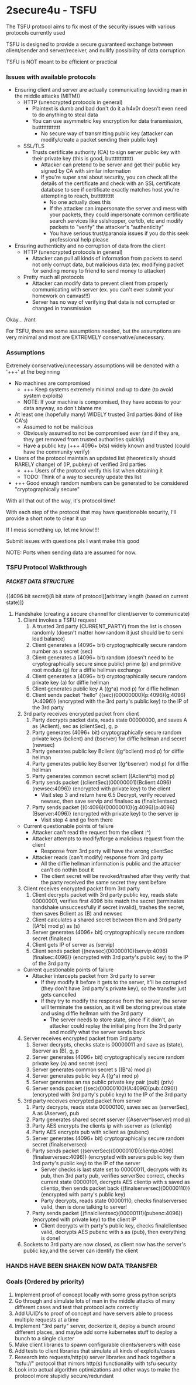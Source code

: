 # 2secure4u - TSFU

The TSFU protocol aims to fix most of the security issues with various protocols currently used

TSFU is designed to provide a secure guaranteed exchange between client/sender and server/receiver, and nullify possibility of data corruption

TSFU is NOT meant to be efficient or practical

### Issues with available protocols
* Ensuring client and server are actually communicating (avoiding man in the middle attacks (MITM))
	* HTTP (unencrypted protocols	in general)
		* Plaintext is dumb and bad don't do it a h4x0r doesn't even need to do anything to steal data
		* You can use asymmetric key encryption for data transmission, buttttttttttttt
			* No secure way of transmitting public key (attacker can modify/create a packet sending their public key)
	* SSL/TLS
		* Trusts certificate authority (CA) to sign server public key with their private key (this is good, butttttttttttt)
			* Attacker can pretend to be server and get their public key signed by CA with similar information
			* If you're super anal about security, you can check all the details of the certificate and check with an SSL certificate database to see if certificate exactly matches host you're attempting to reach, butttttttttt
				* No one actually does this
				* If the attacker can impersonate the server and mess with your packets, they could impersonate common certificate search services like sslshopper, certdb, etc and modify packets to "verify" the attacker's "authenticity"
				* You have serious trust/paranoia issues if you do this seek professional help please
* Ensuring authenticity and no corruption of data from the client
	* HTTP (unencrypted protocols in general)
		* Attacker can pull all kinds of information from packets to send not only corrupt data, but malicious data (ex. modifying packet for sending money to friend to send money to attacker)
	* Pretty much all protocols
		* Attacker can modify data to prevent client from properly communicating with server (ex. you can't ever submit your homework on canvas!!!)
		* Server has no way of verifying that data is not corrupted or changed in transmission

Okay... /rant

For TSFU, there are some assumptions needed, but the assumptions are very minimal and most are EXTREMELY conservative/unecessary.

### Assumptions
Extremely conservative/unecessary assumptions will be denoted with a '+++' at the beginning
* No machines are compromised
	* +++ Keep systems extremely minimal and up to date (to avoid system exploits)
	* NOTE: If your machine is compromised, they have access to your data anyway, so don't blame me
* At least one (hopefully many) WIDELY trusted 3rd parties (kind of like CA's)
	* Assumed to not be malicious
	* Obviously assumed to not be compromised ever (and if they are, they get removed from trusted authorities quickly)
	* Have a public key (+++ 4096+ bits) widely known and trusted (could have the community verify)
* Users of the protocol maintain an updated list (theoretically should RARELY change) of (IP, pubkey) of verified 3rd parties
	* +++ Users of the protocol verify this list when obtaining it
	* TODO: Think of a way to securely update this list
* +++ Good enough random numbers can be generated to be considered "cryptographically secure"

With all that out of the way, it's protocol time!

With each step of the protocol that may have questionable security, I'll provide a short note to clear it up

If I mess something up, let me know!!!!

Submit issues with questions pls I want make this good

NOTE: Ports when sending data are assumed for now.

### TSFU Protocol Walkthrough
##### PACKET DATA STRUCTURE
{(4096 bit secret)(8 bit state of protocol)[arbitrary length (based on current state)]}
1. Handshake (creating a secure channel for client/server to communicate)
	1. Client invokes a TSFU request
		1. A trusted 3rd party (CURRENT_PARTY) from the list is chosen randomly (doesn't matter how random it just should be to semi load balance)
		2. Client generates a (4096+ bit) cryptographically secure random number as a secret (sec)
        3. Client generates a (4096+ bit) random (doesn't need to be cryptographically secure since public) prime (p) and primitive root modulo (g) for a diffie hellman exchange
        4. Client generates a (4096+ bit) cryptographically secure random private key (a) for diffie hellman
        5. Client generates public key A ((g^a) mod p) for diffie hellman
		6. Client sends packet "hello" {(sec)(00000000)(p:4096)(g:4096)(A:4096)} (encrypted with the 3rd party's public key) to the IP of the 3rd party
	2. 3rd party receives encrypted packet from client
		1. Party decrypts packet data, reads state 00000000, and saves A as (Aclient), sec as (clientSec), g, p
		2. Party generates (4096+ bit) cryptographically secure random private keys (bclient) and (bserver) for diffie hellman and secret (newsec)
		3. Party generates public key Bclient ((g^bclient) mod p) for diffie hellman
        4. Party generates public key Bserver ((g^bserver) mod p) for diffie hellman
        5. Party generates common secret sclient ((Aclient^b) mod p)
		6. Party sends packet {(clientSec)(00000001)(Bclient:4096)(newsec:4096)} (encrypted with private key) to the client
            * Visit step 3 and return here
            6.5 Decrypt, verify received newsec, then save servip and finalsec as (finalclientsec)
        7. Party sends packet {(0:4096)(00000010)(g:4096)(p:4096)(Bserver:4096)} (encrypted with private key) to the server ip
            * Visit step 4 and go from there
	* Current questionable points of failure
        * Attacker can't read the request from the client :^)
        * Attacker attempts to modify/forge a malicious request from the client
            * Response from 3rd party will have the wrong clientSec
		* Attacker reads (can't modify) response from 3rd party
			* All the diffie hellman information is public and the attacker can't do nothin bout it
			* The client secret will be revoked/trashed after they verify that the party received the same secret they sent before
    3. Client receives encrypted packet from 3rd party
        1. Client decrypts packet with 3rd party public key, reads state 00000001, verifies first 4096 bits match the secret (terminates handshake unsuccessfully if secret invalid), trashes the secret, then saves Bclient as (B) and newsec
        2. Client calculates a shared secret between them and 3rd party ((A^b) mod p) as (s)
        3. Server generates (4096+ bit) cryptographically secure random secret (finalsec)
        4. Client gets IP of server as (servip)
        5. Client sends packet {(newsec)(00000010)(servip:4096)(finalsec:4096)} (encrypted with 3rd party's public key) to the IP of the 3rd party
    * Current questionable points of failure
        * Attacker intercepts packet from 3rd party to server
            * If they modify it before it gets to the server, it'll be corrupted (they don't have 3rd party's private key), so the transfer just gets cancelled
            * If they try to modify the response from the server, the server will terminate the session, as it will be storing previous state and using diffie hellman with the 3rd party
                * The server needs to store state, since if it didn't, an attacker could replay the initial ping from the 3rd party and modify what the server sends back
    4. Server receives encrypted packet from 3rd party
        1. Server decrypts, checks state is 00000011 and save as (state), Bserver as (B), g, p
        2. Server generates (4096+ bit) cryptographically secure random private key (a) and secret (sec)
        3. Server generates common secret s ((B^a) mod p)
        4. Server generates public key A ((g^a) mod p)
        5. Server generates an rsa public private key pair (pub) (priv)
        6. Server sends packet {(sec)(00000100)(A:4096)(pub:4096)} (encrypted with 3rd party's public key) to the IP of the 3rd party
    5. 3rd party receives encrypted packet from server
        1. Party decrypts, reads state 00000100, saves sec as (serverSec), A as (Aserver), pub
        2. Party generates shared secret sserver ((Aserver^bserver) mod p)
        3. Party AES encrypts the clients ip with sserver as (clientip)
        4. Party AES encrypts pub with sclient as (pubenc)
        5. Server generates (4096+ bit) cryptographically secure random secret (finalserversec)
        6. Party sends packet {(serverSec)(00000101)(clientip:4096)(finalserversec:4096)} (encrypted with servers public key then 3rd party's public key) to the IP of the server
            * Server checks is last state set to 00000011, decrypts with its pub, then 3rd party pub, verifies serverSec correct, checks current state 00000101, decrypts AES clientip with s saved as clientip, then sends packet back {(finalserversec)(00000110)} (encrypted with party's public key)
            * Party decrypts, reads state 00000110, checks finalserversec valid, then is done talking to server!
        7. Party sends packet {(finalclientsec)(00000111)(pubenc:4096)} (encrypted with private key) to the client IP
            * Client decrypts with party's public key, checks finalclientsec valid, decrypts AES pubenc with s as (pub), then everything is done!
    6. Sockets to 3rd party are now closed, as client now has the server's public key,and the server can identify the client

### HANDS HAVE BEEN SHAKEN NOW DATA TRANSFER


### Goals (Ordered by priority)
1. Implement proof of concept locally with some gross python scripts
2. Go through and simulate lots of man in the middle attacks of many different cases and test that protocol acts correctly
2. Add UUID's to proof of concept and have servers able to process multiple requests at a time
3. Implement "3rd party" server, dockerize it, deploy a bunch around different places, and maybe add some kubernetes stuff to deploy a bunch to a single cluster
4. Make client libraries to spawn configurable clients/servers with ease
5. Add tests to client libraries that simulate all kinds of exploits/cases
6. Research into requests/http(s) server libraries and hack together a "tsfu://" protocol that mirrors http(s) functionality with tsfu security
7. Look into actual algorithm optimizations and other ways to make the protocol more stupidly secure/redundant